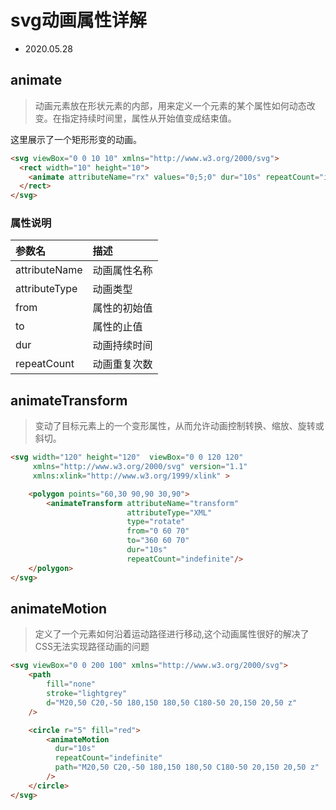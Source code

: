# svg动画属性详解

- 2020.05.28


## animate

> 动画元素放在形状元素的内部，用来定义一个元素的某个属性如何动态改变。在指定持续时间里，属性从开始值变成结束值。


这里展示了一个矩形形变的动画。

<svg-animate1 />

```html
<svg viewBox="0 0 10 10" xmlns="http://www.w3.org/2000/svg">
  <rect width="10" height="10">
    <animate attributeName="rx" values="0;5;0" dur="10s" repeatCount="indefinite" />
  </rect>
</svg>
```

### 属性说明

| 参数名 | 描述
| :--- | :----
| attributeName | 动画属性名称
| attributeType | 动画类型
| from | 属性的初始值
| to   | 属性的止值
| dur  | 动画持续时间
| repeatCount | 动画重复次数


## animateTransform

> 变动了目标元素上的一个变形属性，从而允许动画控制转换、缩放、旋转或斜切。

<svg-animate2 />

```html
<svg width="120" height="120"  viewBox="0 0 120 120"
     xmlns="http://www.w3.org/2000/svg" version="1.1"
     xmlns:xlink="http://www.w3.org/1999/xlink" >

    <polygon points="60,30 90,90 30,90">
        <animateTransform attributeName="transform"
                          attributeType="XML"
                          type="rotate"
                          from="0 60 70"
                          to="360 60 70"
                          dur="10s"
                          repeatCount="indefinite"/>
    </polygon>
</svg>
```

## animateMotion

> 定义了一个元素如何沿着运动路径进行移动,这个动画属性很好的解决了CSS无法实现路径动画的问题

<svg-animate3 />

```html
<svg viewBox="0 0 200 100" xmlns="http://www.w3.org/2000/svg">
    <path
        fill="none"
        stroke="lightgrey"
        d="M20,50 C20,-50 180,150 180,50 C180-50 20,150 20,50 z"
    />

    <circle r="5" fill="red">
        <animateMotion
          dur="10s"
          repeatCount="indefinite"
          path="M20,50 C20,-50 180,150 180,50 C180-50 20,150 20,50 z"
        />
    </circle>
</svg>
```